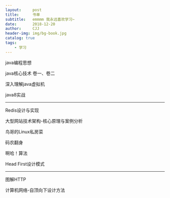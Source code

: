 ```yaml
---
layout:     post
title:      书单
subtitle:   emmmm 我永远喜欢学习~
date:       2018-12-20
author:     CJJ
header-img: img/bg-book.jpg
catalog: true
tags:
    - 学习
---
```





java编程思想

java核心技术 卷一、卷二

深入理解java虚拟机

java8实战

---

Redis设计与实现

大型网站技术架构-核心原理与案例分析

鸟哥的Linux私房菜

码农翻身

啊哈！算法

Head First设计模式

---

图解HTTP

计算机网络-自顶向下设计方法

